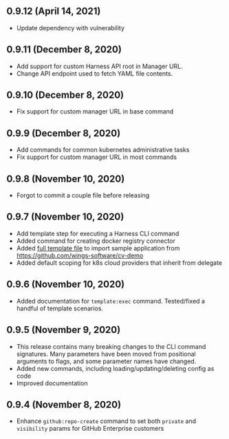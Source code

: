 0.9.12 (April 14, 2021)
------------------------
* Update dependency with vulnerability

0.9.11 (December 8, 2020)
------------------------
* Add support for custom Harness API root in Manager URL.
* Change API endpoint used to fetch YAML file contents.

0.9.10 (December 8, 2020)
------------------------
* Fix support for custom manager URL in base command

0.9.9 (December 8, 2020)
------------------------
* Add commands for common kubernetes administrative tasks
* Fix support for custom manager URL in most commands

0.9.8 (November 10, 2020)
------------------------
* Forgot to commit a couple file before releasing

0.9.7 (November 10, 2020)
------------------------

* Add template step for executing a Harness CLI command
* Added command for creating docker registry connector
* Added [full template file](test/template-manifests/cv-demo.yaml) to import sample application from https://github.com/wings-software/cv-demo
* Added default scoping for k8s cloud providers that inherit from delegate

0.9.6 (November 10, 2020)
------------------------

* Added documentation for `template:exec` command.  Tested/fixed a handful of template scenarios.

0.9.5 (November 9, 2020)
------------------------

* This release contains many breaking changes to the CLI command signatures.  Many parameters have been moved from positional arguments to flags, and some parameter names have changed. 
* Added new commands, including loading/updating/deleting config as code
* Improved documentation

0.9.4 (November 8, 2020)
------------------------

* Enhance `github:repo-create` command to set both `private` and `visibility` params for GitHub Enterprise customers

